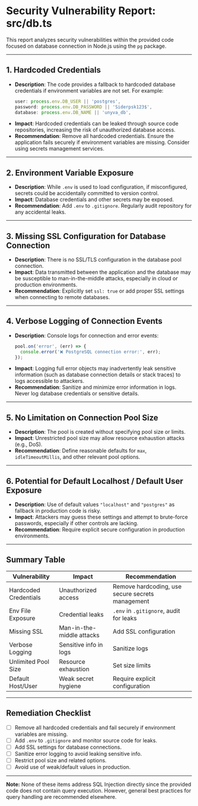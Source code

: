 # Security Vulnerability Report: src/db.ts

This report analyzes security vulnerabilities within the provided code focused on database connection in Node.js using the `pg` package.

---

## 1. **Hardcoded Credentials**

- **Description**: The code provides a fallback to hardcoded database credentials if environment variables are not set. For example:
    ```js
    user: process.env.DB_USER || 'postgres',
    password: process.env.DB_PASSWORD || 'Siderpsk123$',
    database: process.env.DB_NAME || 'unyva_db',
    ```
- **Impact**: Hardcoded credentials can be leaked through source code repositories, increasing the risk of unauthorized database access.
- **Recommendation**: Remove all hardcoded credentials. Ensure the application fails securely if environment variables are missing. Consider using secrets management services.

---

## 2. **Environment Variable Exposure**

- **Description**: While `.env` is used to load configuration, if misconfigured, secrets could be accidentally committed to version control.
- **Impact**: Database credentials and other secrets may be exposed.
- **Recommendation**: Add `.env` to `.gitignore`. Regularly audit repository for any accidental leaks.

---

## 3. **Missing SSL Configuration for Database Connection**

- **Description**: There is no SSL/TLS configuration in the database pool connection.
- **Impact**: Data transmitted between the application and the database may be susceptible to man-in-the-middle attacks, especially in cloud or production environments.
- **Recommendation**: Explicitly set `ssl: true` or add proper SSL settings when connecting to remote databases.

---

## 4. **Verbose Logging of Connection Events**

- **Description**: Console logs for connection and error events:
    ```js
    pool.on('error', (err) => {
      console.error('❌ PostgreSQL connection error:', err);
    });
    ```
- **Impact**: Logging full error objects may inadvertently leak sensitive information (such as database connection details or stack traces) to logs accessible to attackers.
- **Recommendation**: Sanitize and minimize error information in logs. Never log database credentials or sensitive details.

---

## 5. **No Limitation on Connection Pool Size**

- **Description**: The pool is created without specifying pool size or limits.
- **Impact**: Unrestricted pool size may allow resource exhaustion attacks (e.g., DoS).
- **Recommendation**: Define reasonable defaults for `max`, `idleTimeoutMillis`, and other relevant pool options.

---

## 6. **Potential for Default Localhost / Default User Exposure**

- **Description**: Use of default values `"localhost"` and `"postgres"` as fallback in production code is risky.
- **Impact**: Attackers may guess these settings and attempt to brute-force passwords, especially if other controls are lacking.
- **Recommendation**: Require explicit secure configuration in production environments.

---

## Summary Table

| Vulnerability                      | Impact                              | Recommendation                                 |
|-------------------------------------|-------------------------------------|------------------------------------------------|
| Hardcoded Credentials               | Unauthorized access                 | Remove hardcoding, use secure secrets management|
| Env File Exposure                   | Credential leaks                    | `.env` in `.gitignore`, audit for leaks        |
| Missing SSL                         | Man-in-the-middle attacks           | Add SSL configuration                          |
| Verbose Logging                     | Sensitive info in logs              | Sanitize logs                                  |
| Unlimited Pool Size                 | Resource exhaustion                 | Set size limits                                |
| Default Host/User                   | Weak secret hygiene                 | Require explicit configuration                 |

---

## Remediation Checklist

- [ ] Remove all hardcoded credentials and fail securely if environment variables are missing.
- [ ] Add `.env` to `.gitignore` and monitor source code for leaks.
- [ ] Add SSL settings for database connections.
- [ ] Sanitize error logging to avoid leaking sensitive info.
- [ ] Restrict pool size and related options.
- [ ] Avoid use of weak/default values in production.

---

**Note:** None of these items address SQL Injection directly since the provided code does not contain query execution. However, general best practices for query handling are recommended elsewhere.